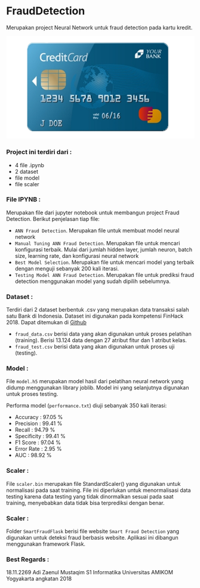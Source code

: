 # FraudDetection
Merupakan project Neural Network untuk fraud detection pada kartu kredit.

![](img/card.png)

### Project ini terdiri dari :
- 4 file .ipynb
- 2 dataset
- file model
- file scaler

### File IPYNB :
Merupakan file dari jupyter notebook untuk membangun project Fraud Detection. Berikut penjelasan tiap file:
- `ANN Fraud Detection`. Merupakan file untuk membuat model neural network
- `Manual Tuning ANN Fraud Detection`. Merupakan file untuk mencari konfigurasi terbaik. Mulai dari jumlah hidden layer, jumlah neuron, batch size, learning rate, dan konfigurasi neural network
- `Best Model Selection`. Merupakan file untuk mencari model yang terbaik dengan menguji sebanyak 200 kali iterasi.
- `Testing Model ANN Fraud Detection`. Merupakan file untuk prediksi fraud detection menggunakan model yang sudah dipilih sebelumnya.

### Dataset :
Terdiri dari 2 dataset berbentuk .csv yang merupakan data transaksi salah satu Bank di Indonesia. Dataset ini digunakan pada kompetensi FinHack 2018. Dapat ditemukan di [Github]( https://github.com/rezafaisal/FinHack2018)
- `fraud_data.csv` berisi data yang akan digunakan untuk proses pelatihan (training). Berisi 13.124 data dengan 27 atribut fitur dan 1 atribut kelas.
- `fraud_test.csv` berisi data yang akan digunakan untuk proses uji (testing).

### Model :
File `model.h5` merupakan model hasil dari pelatihan neural network yang didump menggunakan library joblib. Model ini yang selanjutnya digunakan untuk proses testing.

Performa model (`performance.txt`) diuji sebanyak 350 kali iterasi:
- Accuracy	: 97.05 %
- Precision	: 99.41 %
- Recall	: 94.79 %
- Specificity	: 99.41 %
- F1 Score	: 97.04 %
- Error Rate	:  2.95 %
- AUC		: 98.92 %

### Scaler :
File `scaler.bin` merupakan file StandardScaler() yang digunakan untuk normalisasi pada saat training. File ini diperlukan untuk menormalisasi data testing karena data testing yang tidak dinormalkan sesuai pada saat training, menyebabkan data tidak bisa terprediksi dengan benar.

### Scaler :
Folder `SmartFraudFlask` berisi file website `Smart Fraud Detection` yang digunakan untuk deteksi fraud berbasis website. Aplikasi ini dibangun menggunakan framework Flask.

### Best Regards :
18.11.2269 Adi Zaenul Mustaqim
S1 Informatika Universitas AMIKOM Yogyakarta angkatan 2018
